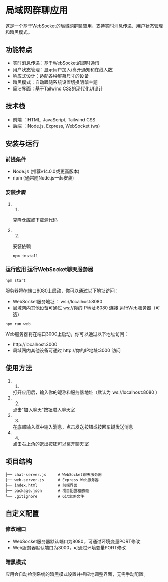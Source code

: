 # 局域网群聊应用
这是一个基于WebSocket的局域网群聊应用，支持实时消息传递、用户状态管理和暗黑模式。

## 功能特点
- 实时消息传递：基于WebSocket的即时通讯
- 用户状态管理：显示用户加入/离开通知和在线人数
- 响应式设计：适配各种屏幕尺寸的设备
- 暗黑模式：自动跟随系统设置切换明暗主题
- 简洁界面：基于Tailwind CSS的现代化UI设计
## 技术栈
- 前端 ：HTML, JavaScript, Tailwind CSS
- 后端 ：Node.js, Express, WebSocket (ws)
## 安装与运行
### 前提条件
- Node.js (推荐v14.0.0或更高版本)
- npm (通常随Node.js一起安装)
### 安装步骤
1. 1.
   克隆仓库或下载源代码
2. 2.
   安装依赖
   
   ```
   npm install
   ```
### 运行应用 运行WebSocket聊天服务器
```
npm start
```
服务器将在端口8080上启动，你可以通过以下地址访问：

- WebSocket服务地址： ws://localhost:8080
- 局域网内其他设备可通过 ws://你的IP地址:8080 连接 运行Web服务器（可选）
```
npm run web
```
Web服务器将在端口3000上启动，你可以通过以下地址访问：

- http://localhost:3000
- 局域网内其他设备可通过 http://你的IP地址:3000 访问
## 使用方法
1. 1.
   打开应用后，输入你的昵称和服务器地址（默认为 ws://localhost:8080 ）
2. 2.
   点击"加入聊天"按钮进入聊天室
3. 3.
   在底部输入框中输入消息，点击发送按钮或按回车键发送消息
4. 4.
   点击右上角的退出按钮可以离开聊天室
## 项目结构
```
├── chat-server.js     # WebSocket聊天服务器
├── web-server.js      # Express Web服务器
├── index.html         # 前端界面
├── package.json       # 项目配置和依赖
└── .gitignore         # Git忽略文件
```
## 自定义配置
### 修改端口
- WebSocket服务器默认端口为8080，可通过环境变量PORT修改
- Web服务器默认端口为3000，可通过环境变量PORT修改
### 暗黑模式
应用会自动检测系统的暗黑模式设置并相应地调整界面，无需手动配置。